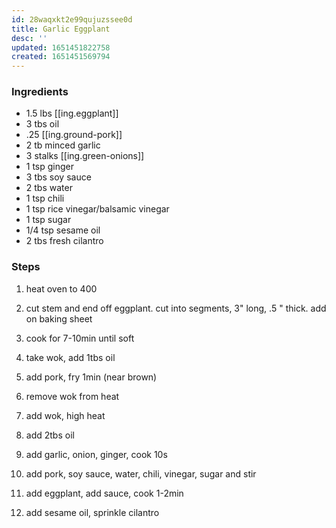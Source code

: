```yaml
---
id: 28waqxkt2e99qujuzssee0d
title: Garlic Eggplant
desc: ''
updated: 1651451822758
created: 1651451569794
---
```



### Ingredients
- 1.5 lbs [[ing.eggplant]]
- 3 tbs oil
- .25 [[ing.ground-pork]]
- 2 tb minced garlic
- 3 stalks [[ing.green-onions]]
- 1 tsp ginger
- 3 tbs soy sauce
- 2 tbs water
- 1 tsp chili
- 1 tsp rice vinegar/balsamic vinegar
- 1 tsp sugar
- 1/4 tsp sesame oil
- 2 tbs fresh cilantro

### Steps
1. heat oven to 400
1. cut stem and end off eggplant. cut into segments, 3" long, .5 " thick. add on baking sheet
1. cook for 7-10min until soft

1. take wok, add 1tbs oil
1. add pork, fry 1min (near brown)
1. remove wok from heat

1. add wok, high heat
1. add 2tbs oil
1. add garlic, onion, ginger, cook 10s
1. add pork, soy sauce, water, chili, vinegar, sugar and stir
1. add eggplant, add sauce, cook 1-2min
1. add sesame oil, sprinkle cilantro
